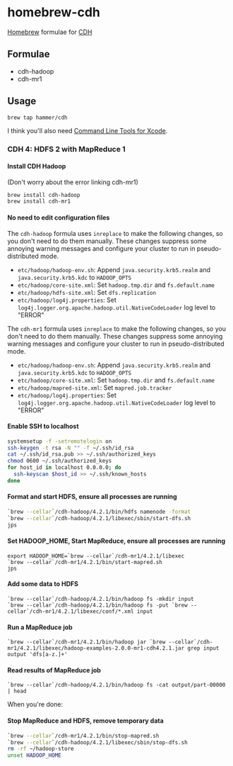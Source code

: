 homebrew-cdh
============

[Homebrew](http://mxcl.github.com/homebrew/) formulae for [CDH](http://www.cloudera.com/content/cloudera/en/products/cdh.html)

## Formulae
* cdh-hadoop
* cdh-mr1

## Usage

```bash
brew tap hammer/cdh
```

I think you'll also need [Command Line Tools for Xcode](http://developer.apple.com/downloads).

### CDH 4: HDFS 2 with MapReduce 1

#### Install CDH Hadoop

(Don't worry about the error linking cdh-mr1)

```bash
brew install cdh-hadoop
brew install cdh-mr1
```

#### No need to edit configuration files

The `cdh-hadoop` formula uses `inreplace` to make the following changes, so you don't need to do them manually. These changes suppress some annoying warning messages and configure your cluster to run in pseudo-distributed mode.
* `etc/hadoop/hadoop-env.sh`: Append `java.security.krb5.realm` and `java.security.krb5.kdc` to `HADOOP_OPTS`
* `etc/hadoop/core-site.xml`: Set `hadoop.tmp.dir` and `fs.default.name`
* `etc/hadoop/hdfs-site.xml`: Set `dfs.replication`
* `etc/hadoop/log4j.properties`: Set `log4j.logger.org.apache.hadoop.util.NativeCodeLoader` log level to "ERROR"

The `cdh-mr1` formula uses `inreplace` to make the following changes, so you don't need to do them manually. These changes suppress some annoying warning messages and configure your cluster to run in pseudo-distributed mode.
* `etc/hadoop/hadoop-env.sh`: Append `java.security.krb5.realm` and `java.security.krb5.kdc` to `HADOOP_OPTS`
* `etc/hadoop/core-site.xml`: Set `hadoop.tmp.dir` and `fs.default.name`
* `etc/hadoop/mapred-site.xml`: Set `mapred.job.tracker`
* `etc/hadoop/log4j.properties`: Set `log4j.logger.org.apache.hadoop.util.NativeCodeLoader` log level to "ERROR"

#### Enable SSH to localhost
```bash
systemsetup -f -setremotelogin on
ssh-keygen -t rsa -N "" -f ~/.ssh/id_rsa
cat ~/.ssh/id_rsa.pub >> ~/.ssh/authorized_keys
chmod 0600 ~/.ssh/authorized_keys
for host_id in localhost 0.0.0.0; do
  ssh-keyscan $host_id >> ~/.ssh/known_hosts
done
```

#### Format and start HDFS, ensure all processes are running
```bash
`brew --cellar`/cdh-hadoop/4.2.1/bin/hdfs namenode -format
`brew --cellar`/cdh-hadoop/4.2.1/libexec/sbin/start-dfs.sh
jps
```

#### Set HADOOP_HOME, Start MapReduce, ensure all processes are running
```brew
export HADOOP_HOME=`brew --cellar`/cdh-mr1/4.2.1/libexec
`brew --cellar`/cdh-mr1/4.2.1/bin/start-mapred.sh
jps
```

#### Add some data to HDFS
```brew
`brew --cellar`/cdh-hadoop/4.2.1/bin/hadoop fs -mkdir input
`brew --cellar`/cdh-hadoop/4.2.1/bin/hadoop fs -put `brew --cellar`/cdh-mr1/4.2.1/libexec/conf/*.xml input
```

#### Run a MapReduce job
```brew
`brew --cellar`/cdh-mr1/4.2.1/bin/hadoop jar `brew --cellar`/cdh-mr1/4.2.1/libexec/hadoop-examples-2.0.0-mr1-cdh4.2.1.jar grep input output 'dfs[a-z.]+'
```

#### Read results of MapReduce job
```brew
`brew --cellar`/cdh-hadoop/4.2.1/bin/hadoop fs -cat output/part-00000 | head
```

When you're done:

#### Stop MapReduce and HDFS, remove temporary data
```bash
`brew --cellar`/cdh-mr1/4.2.1/bin/stop-mapred.sh
`brew --cellar`/cdh-hadoop/4.2.1/libexec/sbin/stop-dfs.sh
rm -rf ~/hadoop-store
unset HADOOP_HOME
```